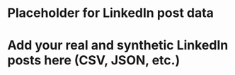 # Placeholder for LinkedIn post data
# Add your real and synthetic LinkedIn posts here (CSV, JSON, etc.)
